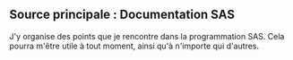 ﻿## Source principale : Documentation SAS
J'y organise des points que je rencontre dans la programmation SAS. Cela pourra m'être utile à tout moment, ainsi qu'à n'importe qui d'autres.




